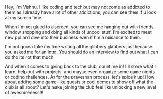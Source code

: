 Hey, I'm Vishnu. I like coding and tech but may not come as addicted to them as I already have a lot of other addictions, you can see them if u look at my screen time. 

When I'm not glued to a screen, you can see me hanging out with friends, window shopping and doing all kinds of uncool stuff. I'm excited to meet new ppl and dive into their business even if I'm a nuisance to them.

I'm not gonna take my time writing all the glibbery glabbers just because you asked me for an intro. You should do an interview to find out what I can do tho its not that much. 

And when it comes to giving back to the club, count me in! I'll share what I learn, help out with projects, and maybe even organize some game nights or coding challenges. As for the praveshan process, let's spice it up! How about adding some game-like quests or cool demos to show off what the club is all about? Let's make joining the club feel like unlocking a new level of awesomeness!!!
